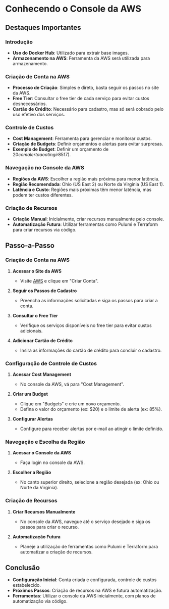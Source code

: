 # Conhecendo o Console da AWS

## Destaques Importantes

### Introdução

- **Uso do Docker Hub**: Utilizado para extrair base images.
- **Armazenamento na AWS**: Ferramenta da AWS será utilizada para armazenamento.

### Criação de Conta na AWS

- **Processo de Criação**: Simples e direto, basta seguir os passos no site da AWS.
- **Free Tier**: Consultar o free tier de cada serviço para evitar custos desnecessários.
- **Cartão de Crédito**: Necessário para cadastro, mas só será cobrado pelo uso efetivo dos serviços.

### Controle de Custos

- **Cost Management**: Ferramenta para gerenciar e monitorar custos.
- **Criação de Budgets**: Definir orçamentos e alertas para evitar surpresas.
- **Exemplo de Budget**: Definir um orçamento de $20 com alerta ao atingir 85% ($17).

### Navegação no Console da AWS

- **Regiões da AWS**: Escolher a região mais próxima para menor latência.
- **Região Recomendada**: Ohio (US East 2) ou Norte da Virgínia (US East 1).
- **Latência e Custo**: Regiões mais próximas têm menor latência, mas podem ter custos diferentes.

### Criação de Recursos

- **Criação Manual**: Inicialmente, criar recursos manualmente pelo console.
- **Automatização Futura**: Utilizar ferramentas como Pulumi e Terraform para criar recursos via código.

## Passo-a-Passo

### Criação de Conta na AWS

1. **Acessar o Site da AWS**

   - Visite [AWS](https://aws.amazon.com/) e clique em "Criar Conta".

2. **Seguir os Passos de Cadastro**

   - Preencha as informações solicitadas e siga os passos para criar a conta.

3. **Consultar o Free Tier**

   - Verifique os serviços disponíveis no free tier para evitar custos adicionais.

4. **Adicionar Cartão de Crédito**
   - Insira as informações do cartão de crédito para concluir o cadastro.

### Configuração de Controle de Custos

1. **Acessar Cost Management**

   - No console da AWS, vá para "Cost Management".

2. **Criar um Budget**

   - Clique em "Budgets" e crie um novo orçamento.
   - Defina o valor do orçamento (ex: $20) e o limite de alerta (ex: 85%).

3. **Configurar Alertas**
   - Configure para receber alertas por e-mail ao atingir o limite definido.

### Navegação e Escolha da Região

1. **Acessar o Console da AWS**

   - Faça login no console da AWS.

2. **Escolher a Região**
   - No canto superior direito, selecione a região desejada (ex: Ohio ou Norte da Virgínia).

### Criação de Recursos

1. **Criar Recursos Manualmente**

   - No console da AWS, navegue até o serviço desejado e siga os passos para criar o recurso.

2. **Automatização Futura**
   - Planeje a utilização de ferramentas como Pulumi e Terraform para automatizar a criação de recursos.

## Conclusão

- **Configuração Inicial**: Conta criada e configurada, controle de custos estabelecido.
- **Próximos Passos**: Criação de recursos na AWS e futura automatização.
- **Ferramentas**: Utilizar o console da AWS inicialmente, com planos de automatização via código.
